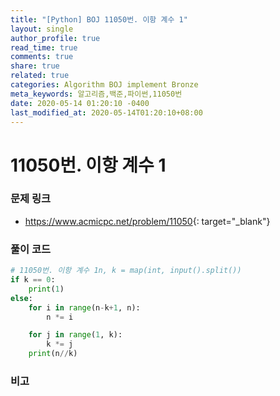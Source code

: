 ```yaml
---
title: "[Python] BOJ 11050번. 이항 계수 1"
layout: single
author_profile: true
read_time: true
comments: true
share: true
related: true
categories: Algorithm BOJ implement Bronze
meta_keywords: 알고리즘,백준,파이썬,11050번
date: 2020-05-14 01:20:10 -0400
last_modified_at: 2020-05-14T01:20:10+08:00
---
```


# 11050번. 이항 계수 1

### 문제 링크
- <https://www.acmicpc.net/problem/11050>{: target="\_blank"}

### 풀이 코드

```python
# 11050번. 이항 계수 1n, k = map(int, input().split())
if k == 0:
    print(1)
else:
    for i in range(n-k+1, n):
        n *= i

    for j in range(1, k):
        k *= j
    print(n//k)
```

### 비고